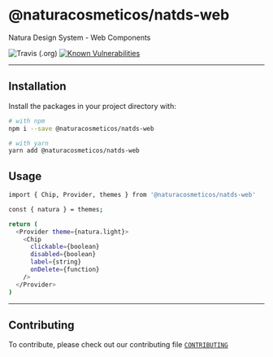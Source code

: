 # @naturacosmeticos/natds-web

Natura Design System - Web Components

![Travis (.org)](https://img.shields.io/travis/natura-cosmeticos/natds.svg)
[![Known Vulnerabilities](https://snyk.io/test/github/natura-cosmeticos/natds/badge.svg?targetFile=package.json)](https://snyk.io/test/github/natura-cosmeticos/natds?targetFile=package.json)

---

## Installation

Install the packages in your project directory with:

```sh
# with npm
npm i --save @naturacosmeticos/natds-web

# with yarn
yarn add @naturacosmeticos/natds-web
```

## Usage

```sh
import { Chip, Provider, themes } from '@naturacosmeticos/natds-web'

const { natura } = themes;

return (
  <Provider theme={natura.light}>
    <Chip
      clickable={boolean}
      disabled={boolean}
      label={string}
      onDelete={function}
    />
  </Provider>
)
```

---

## Contributing

To contribute, please check out our contributing file [`CONTRIBUTING`](./CONTRIBUTING.md)

